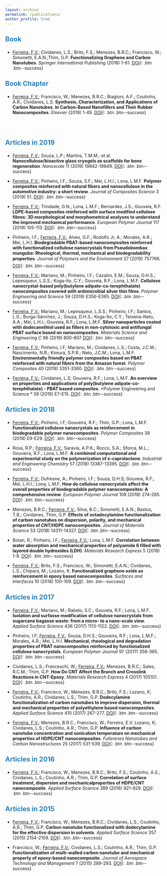 ```yaml
---
layout: archive
permalink: /publications/
author_profile: true
---
```



<p style="margin-bottom:.7cm;"></p>

<h2>

<font color="#2980b9">Book</font>

</h2>

<p style="margin-bottom:.3cm;"></p>


- [Ferreira, F.V.](); Cividanes, L.S.; Brito, F.S.; Menezes, B.R.C.; Francisco, W.; Simonetti, E.A.N.;Thim, G.P. **Functionalizing Graphene and Carbon Nanotubes**. *Springer International Publishing* (2016) 1-61. [DOI](https://doi.org/10.1007/978-3-319-35110-0){: .btn .btn--success}


<p style="margin-bottom:.7cm;"></p>

<h2>

<font color="#2980b9">Book Chapter</font>

</h2>

<p style="margin-bottom:.3cm;"></p>


- [Ferreira, F.V.](); Francisco, W.; Menezes, B.R.C.; Biagioni, A.F.; Coutinho, A.R.; Cividanes, L.S. **Synthesis, Characterization, and Applications of Carbon Nanotubes. In Carbon-Based Nanofillers and Their Rubber Nanocomposites**. *Elsevier* (2019) 1-49. [DOI](https://doi.org/10.1016/B978-0-12-813248-7.00001-8){: .btn .btn--success}

<p style="margin-bottom:2cm;"></p>

<p style="margin-bottom:.7cm;"></p>

<h2>

<font color="#2980b9">Articles in 2019</font>

</h2>

<p style="margin-bottom:.3cm;"></p>

- [Ferreira, F.V.](); Souza, L.P.; Martins, T.M.M.; et al. **Nanocellulose/bioactive glass cryogels as scaffolds for bone regeneration**. *Nanoscale* 11 (2019) 19842-19849. [DOI](https://doi.org/10.1039/C9NR05383B){: .btn .btn--success}


- [Ferreira, F.V.](); Pinheiro, I.F.; Souza, S.F.; Mei, L.H.I.; Lona, L.M.F. **Polymer composites reinforced with natural fibers and nanocellulose in the automotive industry: a short review**. *Journal of Composites Science* 3 (2019) 51. [DOI](https://doi.org/10.3390/jcs3020051){: .btn .btn--success}


- [Ferreira, F.V.](); Trindade, G.N.; Lona, L.M.F.; Bernardes, J.S.; Gouveia, R.F. **LDPE-based composites reinforced with surface modified cellulose fibres: 3D morphological and morphometrical analyses to understand the improved mechanical performance**. *European Polymer Journal* 117 (2019) 105-113. [DOI](https://doi.org/10.1016/j.eurpolymj.2019.05.005){: .btn .btn--success}


- Pinheiro, I.F.; [Ferreira, F.V.](); Alves, G.F.; Rodolfo Jr, A.; Morales, A.R.; Mei, L.H.I. **Biodegradable PBAT-based nanocomposites reinforced with functionalized cellulose nanocrystals from Pseudobombax munguba: Rheological, thermal, mechanical and biodegradability properties**. *Journal of Polymers and the Environment* 27 (2019) 757766. [DOI](https://doi.org/10.1007/s10924-019-01389-z){: .btn .btn--success}


- [Ferreira, F.V.](); Mariano, M.; Pinheiro, I.F.; Cazalini, E.M.; Souza, D.H.S.; Lepesqueur, L.S.S.; Koga-Ito, C.Y.; Gouveia,  R.F.; Lona, L.M.F. **Cellulose nanocrystal-based poly(butylene adipate-co-terephthalate) nanocomposites covered with antimicrobial silver thin films**. *Polymer Engineering and Science* 59 (2019) E356-E365. [DOI](https://doi.org/10.1002/pen.25066){: .btn .btn--success}


- [Ferreira, F.V.](); Mariano, M.; Lepesqueur, L.S.S.; Pinheiro, I.F.; Santos, L.G.; Burga-Sánchez, J.; Souza, D.H.S.; Koga-Ito, C.Y.; Teixeira-Neto, A.A.; Mei, L.H.I.; Gouveia,  R.F.; Lona, L.M.F. **Silver nanoparticles coated with dodecanethiol used as fillers in non-cytotoxic and antifungal PBAT surface based on nanocomposites**. *Materials Science and Engineering C* 98 (2019) 800-807 [DOI](https://doi.org/10.1016/j.msec.2019.01.044){: .btn .btn--success}


- [Ferreira, F.V.](); Pinheiro, I.F; Mariano, M.; Cividanes, L.S.; Costa, J.C.M.; Nascimento, N.R.; Kimura, S.P.R.; Neto, J.C.M.; Lona, L.M.F. **Environmentally friendly polymer composites based on PBAT reinforced with natural fibers from the Amazon forest**. *Polymer Composites* 40 (2019) 3351-3360. [DOI](https://doi.org/10.1002/pc.25196){: .btn .btn--success}


- [Ferreira, F.V.](); Cividanes, L.S; Gouveira, R.F.; Lona, L.M.F. **An overview on properties and applications of poly(butylene adipate-co-terephthalate) - PBAT based composites**. *Polymer Engineering and Science * 59 (2019) E7-E15. [DOI](https://doi.org/10.1002/pen.24770){: .btn .btn--success}

<p style="margin-bottom:.7cm;"></p>

<p style="margin-bottom:.7cm;"></p>

<h2>

<font color="#2980b9">Articles in 2018</font>

</h2>

<p style="margin-bottom:.3cm;"></p>


- [Ferreira, F.V.](); Pinheiro, I.F; Gouveira, R.F.; Thim, G.P.; Lona, L.M.F. **Functionalized cellulose nanocrystals as reinforcement in biodegradable polymer nanocomposites**. *Polymer Composites* 39 (2018) E9-E29. [DOI](https://doi.org/10.1002/pc.24583){: .btn .btn--success}

- Rosa, R.P.; [Ferreira, F.V.](); Saravia, A.P.K.; Rocco, S.A.; Sforca, M.L.; Gouveira, R.F.; Lona, L.M.F. **A combined computational and experimental study on the polymerization of e-caprolactone**. *Industrial and Engineering Chemistry* 57 (2018) 13387-13395. [DOI](https://doi.org/10.1021/acs.iecr.8b03288){: .btn .btn--success}

- [Ferreira, F.V.](); Dufresne, A.; Pinheiro, I.F.; Souza, D.H.S; Gouveia, R.F.; Mei, L.H.I.; Lona, L.M.F. **How do cellulose nanocrystals affect the overall properties of biodegradable polymer nanocomposites: A comprehensive review**. *European Polymer Journal* 108 (2018) 274-285. [DOI](https://doi.org/10.1016/j.eurpolymj.2018.08.045){: .btn .btn--success}

- Menezes, B.R.C.; [Ferreira, F.V.](); Silva, B.C.; Simonetti, E.A.N.; Bastos, T.B.; Cividanes, Thim, G.P. **Effects of octadecylamine functionalization of carbon nanotubes on dispersion, polarity, and mechanical properties of CNT/HDPE nanocomposites**. *Journal of Materials Science* 53 (2018) 14311-14327. [DOI](https://doi.org/10.1016/j.apsusc.2017.03.098){: .btn .btn--success}

- Botan, R.; Pinheiro, I.F.; [Ferreira, F.V.](); Lona, L.M.F. **Correlation between water absorption and mechanical properties of polyamide 6 filled with layered double hydroxides (LDH)**. *Materials Research Express* 5 (2018) 1-8. [DOI](https://doi.org/10.1088/2053-1591/aac680){: .btn .btn--success}

- [Ferreira, F.V.](); Brito, F.S.; Francisco, W.; Simonetti, E.A.N.; Cividanes, L.S.; Chipara, M.; Lozano, K. **Functionalized graphene oxide as reinforcement in epoxy based nanocomposites**. *Surfaces and Interfaces* 10 (2018) 100-109. [DOI](https://doi.org/10.1016/j.surfin.2017.12.004){: .btn .btn--success}


<p style="margin-bottom:.7cm;"></p>

<h2>

<font color="#2980b9">Articles in 2017</font>

</h2>

<p style="margin-bottom:.3cm;"></p>


- [Ferreira, F.V.](); Mariano, M.; Rabelo, S.C.; Gouveia, R.F.; Lona, L.M.F. **Isolation and surfasse modification of cellulose nanocrystals from sugarcane bagasse waste: from a micro- to a nano-scale view**. *Applied Surface Science* 436 (2017) 1113-1122. [DOI](https://doi.org/10.1016/j.apsusc.2017.12.137){: .btn .btn--success}

- Pinheiro, I.F; [Ferreira, F.V.](); Souza, D.H.S.; Gouveira, R.F.; Lona, L.M.F.; Morales, A.R.; Mei, L.H.I. **Mechanical, rheological and degradation properties of PBAT nanocomposites reinforced by functionalized cellulose nanocrystals**. *European Polymer Journal* 97 (2017) 356-365. [DOI](https://doi.org/10.1016/j.eurpolymj.2017.10.026){: .btn .btn--success}

- Cividanes, L.S.; Franceschi, W.; [Ferreira, F.V.](); Menezes, B.R.C.; Sales, R.C.M.; Thim, G.P. **How Do CNT Affect the Branch and Crosslink Reactions in CNT-Epoxy**. *Materials Research Express* 4 (2017) 105101. [DOI](https://doi.org/10.1088/2053-1591/aa8d31){: .btn .btn--success}

- [Ferreira, F.V.](); Francisco, W.; Menezes, B.R.C.; Brito, F.S.; Lozano, K; Coutinho, A.R.; Cividanes, L.S.; Thim, G.P. **Dodecylamine functionalization of carbon nanotubes to improve dispersion, thermal and mechanical properties of polyethylene based nanocomposites**. *Applied Surface Science* 410 (2017) 267-277. [DOI](https://doi.org/10.1016/j.apsusc.2017.03.098){: .btn .btn--success}

- [Ferreira, F.V.](); Menezes, B.R.C.; Francisco, W.; Ferreira, E.V. Lozano, K; Cividanes, L.S.; Coutinho, A.R.; Thim, G.P. **Influence of carbon nanotube concentration and sonication temperature on mechanical properties of HDPE/CNT nanocomposites**. *Fullerenes Nanotubes and Carbon Nanostructures* 25 (2017) 531-539. [DOI](https://doi.org/10.1080/1536383X.2017.1359553){: .btn .btn--success}

<p style="margin-bottom:.7cm;"></p>

<h2>

<font color="#2980b9">Articles in 2016</font>

</h2>

<p style="margin-bottom:.3cm;"></p>


- [Ferreira, F.V.](); Francisco, W.; Menezes, B.R.C.; Brito, F.S.; Coutinho, A.S.; Cividanes, L.S.; Coutinho, A.R.; Thim, G.P. **Correlation of surface treatment, dispersion and mechanicalproperties of HDPE/CNT nanocomposite**. *Applied Surface Science* 389 (2016) 921-929. [DOI](https://doi.org/10.1016/j.apsusc.2016.07.164){: .btn .btn--success}



<p style="margin-bottom:.7cm;"></p>

<h2>

<font color="#2980b9">Articles in 2015</font>

</h2>

<p style="margin-bottom:.3cm;"></p>


- [Ferreira, F.V.](); Francisco, W.; Menezes, B.R.C.; Cividanes, L.S.; Coutinho, A.R.; Thim, G.P. **Carbon nanotube functionalized with dodecylamine for the effective dispersion in solvents**. *Applied Surface Science* 357 (2015) 2154-2159. [DOI](https://doi.org/10.1016/j.apsusc.2015.09.202){: .btn .btn--success}

- Francisco, W.; [Ferreira, F.V.](); Cividanes, L.S.; Coutinho, A.R.; Thim, G.P. **Functionalization of multi-walled carbon nanotube and mechanical property of epoxy-based nanocomposite**. *Journal of Aerospace Technology and Management* 7 (2015) 289-293. [DOI](https://doi.org/10.5028/jatm.v7i3.485){: .btn .btn--success}

